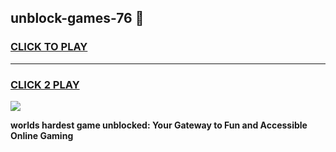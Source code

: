 
## unblock-games-76 👋
<h3>
<a href="https://premium.freeplayer.one?title=unblock-games-76&ref=14F">CLICK TO PLAY</a></h3>
<hr>

<h3>
<a href="https://premium.freeplayer.one?title=unblock-games-76&ref=14F">CLICK 2 PLAY</a>
  
</h3>

<a href="https://premium.freeplayer.one?title=unblock-games-76&ref=12F/"><img src="https://clearcache.store/games.png"></a>


**worlds hardest game unblocked: Your Gateway to Fun and Accessible Online Gaming**
